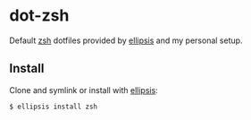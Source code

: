 # dot-zsh
Default [zsh][zsh] dotfiles provided by [ellipsis][ellipsis] and my personal
setup.

## Install
Clone and symlink or install with [ellipsis][ellipsis]:

```
$ ellipsis install zsh
```

[ellipsis]: http://ellipsis.sh
[zsh]: http://www.zsh.org
